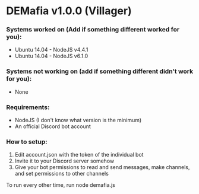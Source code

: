 # DEMafia v1.0.0 (Villager)

### __Systems worked on (Add if something different worked for you)__:
* Ubuntu 14.04 - NodeJS v4.4.1
* Ubuntu 14.04 - NodeJS v6.1.0

### __Systems not working on (add if something different didn't work for you)__:
* None

### __Requirements__:
* NodeJS (I don't know what version is the minimum)
* An official Discord bot account

### __How to setup__:
1. Edit account.json with the token of the individual bot
2. Invite it to your Discord server somehow
3. Give your bot permissions to read and send messages, make channels, and set permissions to other channels

To run every other time, run node demafia.js
